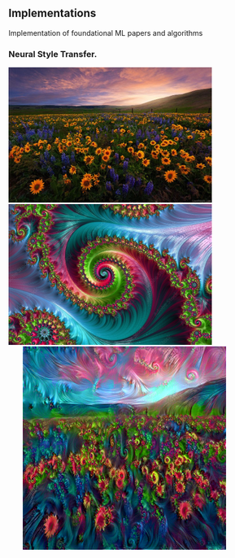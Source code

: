 ## Implementations
Implementation of foundational ML papers and algorithms


### Neural Style Transfer.

<div>
<img src="images/flower.jpg" width="400">
<img src="images/style2.jpg" width="400">
</div>
 &nbsp; &nbsp;&nbsp; &nbsp;
 <img src="images/generatedimage.png" width="400">

